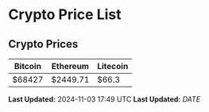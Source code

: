 # Crypto Price List

## Crypto Prices
| Bitcoin | Ethereum | Litecoin |
| ------- | -------- | -------- |
| $68427 | $2449.71 | $66.3 |
**Last Updated:** 2024-11-03 17:49 UTC
**Last Updated:** $DATE$
